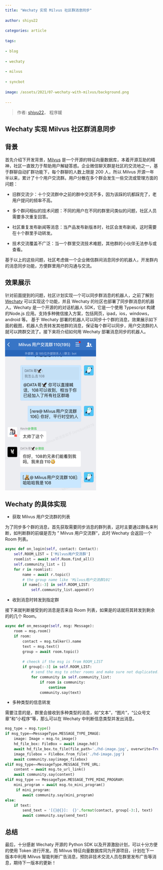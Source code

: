 ```yaml
---
title: "Wechaty 实现 Milvus 社区群消息同步"

author: shiyu22

categories: article

tags:

- blog

- wechaty

- milvus

- syncbot

image: /assets/2021/07-wechaty-with-milvus/background.png

---
```


> 作者: [shiyu22](https://github.com/shiyu22)， 程序媛

## Wechaty 实现 Milvus 社区群消息同步

## 背景

首先介绍下开发背景，[Milvus](https://milvus.io/) 是一个开源的特征向量数据库，本着开源互助的精神，社区一直致力于帮助用户解疑答惑。企业微信聊天群是社区的交流地之一，基于群聊自动扩群功能下，每个群聊的人数上限是 200 人，所以 Milvus 开源一年半以来，累计了十个用户交流群。用户分散在多个群会发生一些交流或管理方面的问题：

- 旧群交流少：十个交流群中之前的群中交流不多，因为该踩的坑都踩完了，老用户提问的频率不高。

- 多个群问相似的技术问题：不同的用户在不同的群里问类似的问题，社区人员需要多次重复回答。

- 社区重复发布新闻等消息：当产品发布新版本时，社区会发布新闻，这时需要在十个群里手动转发。

- 技术交流覆盖不广泛：当一个群里交流技术难题，其他群的小伙伴无法参与或查看。

基于以上的这些问题，社区考虑做一个企业微信群间消息同步的机器人，开发群内的消息同步功能，方便群里用户的沟通与交流。

## 效果展示

针对前面提到的问题，社区计划实现一个可以同步群消息的机器人，之前了解到 [Wechaty](https://github.com/wechaty/wechaty) 可以实现这个功能，并且 Wechaty 的社区也部署了同步群消息的机器人。Wechaty 是一个开源的的对话机器人 SDK，它是一个使用 Typescript 构建的Node.js 应用。支持多种微信接入方案，包括网页，ipad，ios，windows， android 等。
基于 Wechaty 部署的机器人可以同步十个群的消息，效果展示如下面的截图，机器人负责转发其他群的消息，保证每个群可以同步，用户交流群的人就可以跨群交流了。接下来将介绍如何用 Wechaty 部署消息同步的机器人。

<img src="../assets/2021/07-wechaty-with-milvus/syncbot1.png" width = "300" height = "500" alt="图片名称" align=center />

## Wechaty 的具体实现

- 获取 Milvus 用户交流群的列表

为了同步多个群的消息，首先获取需要同步消息的群列表，这时主要通过群名来判断，如判断群的前缀是否为 ” Milvus 用户交流群“，此时 Wechaty 会返回一个 Room 列表。

```python
async def on_login(self, contact: Contact):
    self.ROOM_LIST = ['Milvus用户交流群']
    roomlist = await self.Room.find_all()
    self.community_list = []
    for r in roomlist:
        name = await r.topic()
        # the group name like 'Milvus用户交流群101'
        if name[:-3] in self.ROOM_LIST:
            self.community_list.append(r)
```

- 收到消息时转发到指定群

接下来就判断接受到的消息是否来自 Room 列表，如果是的话就将其转发到剩余的的几个 Room。

```python
async def on_message(self, msg: Message):
    room = msg.room()
    if room:
        contact = msg.talker().name
        text = msg.text()
        group = await room.topic()
    
        # cheeck if the msg is from ROOM_LIST
        if group[:-3] in self.ROOM_LIST:
            # send the msg to other rooms and make sure not duplicated.
            for community in self.community_list:
                if room is community:
                    continue
                community.say(text)
```

- 多种类型的信息转发

需要注意的是，群里会接收到多种类型的消息，如“文本”，“图片”，“公众号文章”和“小程序”等，那么可以在 Wechaty 中判断信息类型并发出消息。

```python
msg_type = msg.type()
if msg_type==MessageType.MESSAGE_TYPE_IMAGE:
    image: Image = msg.to_image()
    hd_file_box: FileBox = await image.hd()
    await hd_file_box.to_file(file_path='./hd-image.jpg', overwrite=True)
    image_filebox = FileBox.from_file('./hd-image.jpg')
    await community.say(image_filebox)
elif msg_type==MessageType.MESSAGE_TYPE_URL:
    content = await msg.to_url_link()
    await community.say(content)
elif msg_type == MessageType.MESSAGE_TYPE_MINI_PROGRAM:
    mini_program = await msg.to_mini_program()
     if mini_program:
        await community.say(mini_program)
else:
    if text:
        send_text = '[{}@{}]:  {}'.format(contact, group[-3:], text)
        await community.say(send_text)
```

## 总结

最后，十分感谢 Wechaty 开源的 Python SDK 以及开源激励计划，可以十分方便的使用 Token 进行开发。而 Milvus 特征向量数据库同为开源项目，计划在下一版本中利用 Milvus 智能判断广告消息，预防非技术交流人员在群里发布广告等消息，期待下一版本的更新！
